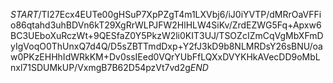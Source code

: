 $START$/TI27Ecx4EUTe00gHSuP7XpPZgT4m1LXVbj6/iJ0iYVTP/dMRrOaVFFio86qtahd3uhBDVn6kT29XgRrWLPJFW2HlHLW4SiKv/ZrdEZWG5Fq+Apxw6BC3UEboXuRczWt+9QESfaZ0Y5PkzW2li0KIT3UJ/TSOZcIZmCqVgMbXFmDyIgVoqO0ThUnxQ7d4Q/D5sZBTTmdDxp+Y2fJ3kD9b8NLMRDsY26sBNU/oaw0PKzEHHhIdWRkKM+Dv0ssIEed0VQrYUbFfLQXxDVYKHkAVecDD9oMbLnxl71SDUMkUP/VxmgB7B62D54pzVt7vd2g$END$